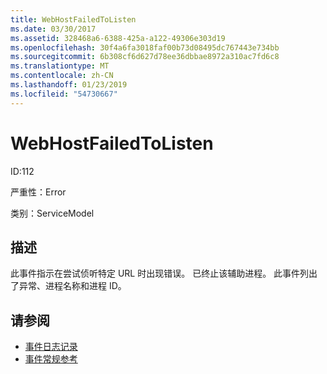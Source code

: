 ```yaml
---
title: WebHostFailedToListen
ms.date: 03/30/2017
ms.assetid: 328468a6-6388-425a-a122-49306e303d19
ms.openlocfilehash: 30f4a6fa3018faf00b73d08495dc767443e734bb
ms.sourcegitcommit: 6b308cf6d627d78ee36dbbae8972a310ac7fd6c8
ms.translationtype: MT
ms.contentlocale: zh-CN
ms.lasthandoff: 01/23/2019
ms.locfileid: "54730667"
---
```

# <a name="webhostfailedtolisten"></a>WebHostFailedToListen
ID:112  
  
 严重性：Error  
  
 类别：ServiceModel  
  
## <a name="description"></a>描述  
 此事件指示在尝试侦听特定 URL 时出现错误。 已终止该辅助进程。 此事件列出了异常、进程名称和进程 ID。  
  
## <a name="see-also"></a>请参阅
- [事件日志记录](../../../../../docs/framework/wcf/diagnostics/event-logging/index.md)
- [事件常规参考](../../../../../docs/framework/wcf/diagnostics/event-logging/events-general-reference.md)
